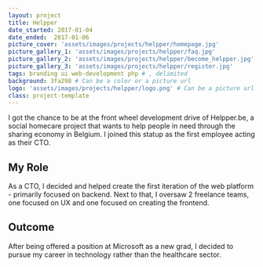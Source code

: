 ```yaml
---
layout: project
title: Helpper
date_started: 2017-01-04
date_ended:  2017-01-06
picture_cover: 'assets/images/projects/helpper/homepage.jpg' 
picture_gallery_1: 'assets/images/projects/helpper/faq.jpg' 
picture_gallery_2: 'assets/images/projects/helpper/become_helpper.jpg' 
picture_gallery_3: 'assets/images/projects/helpper/register.jpg' 
tags: branding ui web-development php # , delimited
background: 3fa298 # Can be a color or a picture url
logo: 'assets/images/projects/helpper/logo.png' # Can be a picture url or a name
class: project-template
---
```


I got the chance to be at the front wheel development drive of Helpper.be, a social homecare project that wants to help people in need through the sharing economy in Belgium. I joined this statup as the first employee acting as their CTO.

## My Role
As a CTO, I decided and helped create the first iteration of the web platform - primarily focused on backend. Next to that, I oversaw 2 freelance teams, one focused on UX and one focused on creating the frontend.

## Outcome
After being offered a position at Microsoft as a new grad, I decided to pursue my career in technology rather than the healthcare sector.